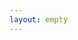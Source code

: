 ```yaml
---
layout: empty
---
```

<!-- 
    new concept for home page, will eventually replace default home page
-->
<html class="alt_html">
    <head>
        <script type="text/javascript" src="/alt_home_page.js"></script>
        <link rel="stylesheet" href="{{site.baseurl}}/Assets/css/main.css">
    </head>
    <div class="alt_div" id="alt_div">
        <div class="alt_portal" style="height:50px;width:50px;"></div>
        <div class="alt_portal" style="position:absolute;top:200px;right:300px;height:50px;width:50px;"></div>
    </div>
</html>
